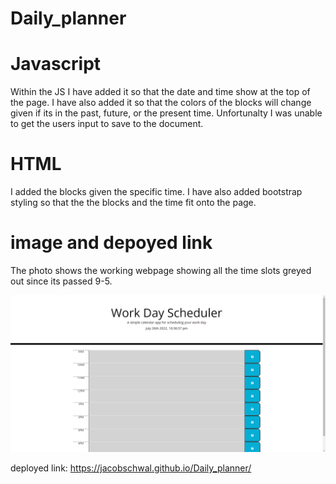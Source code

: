 # Daily_planner

# Javascript
Within the JS I have added it so that the date and time show at the top of the page. I have also added it so that the colors of the blocks will change given if its in the past, future, or the present time. Unfortunalty I was unable to get the users input to save to the document. 

# HTML 
I added the blocks given the specific time. I have also added bootstrap styling so that the the blocks and the time fit onto the page. 

# image and depoyed link
The photo shows the working webpage showing all the time slots greyed out since its passed 9-5. 

![alt text](./Assets/images/planner.png)

deployed link: https://jacobschwal.github.io/Daily_planner/
